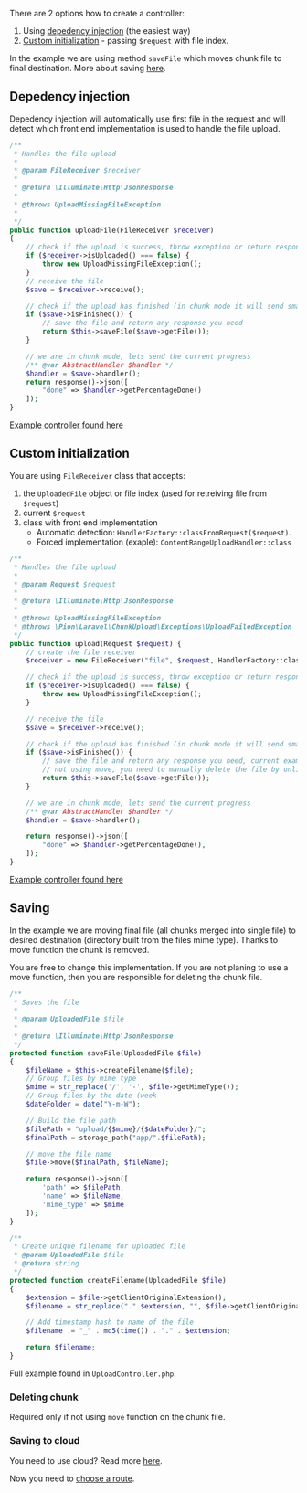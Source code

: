 There are 2 options how to create a controller:

1. Using [depedency injection](#depedency-injection) (the easiest way)
2. [Custom initialization](#custom-initialization) - passing `$request` with file index.

In the example we are using method `saveFile` which moves chunk file to final destination. More about saving [here](#saving).

## Depedency injection

Depedency injection will automatically use first file in the request and will detect which front end implementation is used to handle the file upload.

```php
/**
 * Handles the file upload
 *
 * @param FileReceiver $receiver
 *
 * @return \Illuminate\Http\JsonResponse
 *
 * @throws UploadMissingFileException
 *
 */
public function uploadFile(FileReceiver $receiver)
{
    // check if the upload is success, throw exception or return response you need
    if ($receiver->isUploaded() === false) {
        throw new UploadMissingFileException();
    }
    // receive the file
    $save = $receiver->receive();

    // check if the upload has finished (in chunk mode it will send smaller files)
    if ($save->isFinished()) {
        // save the file and return any response you need
        return $this->saveFile($save->getFile());
    }

    // we are in chunk mode, lets send the current progress
    /** @var AbstractHandler $handler */
    $handler = $save->handler();
    return response()->json([
        "done" => $handler->getPercentageDone()
    ]);
}
```

[Example controller found here](https://github.com/pionl/laravel-chunk-upload-example/blob/master/app/Http/Controllers/DependencyUploadController.php)

## Custom initialization

You are using `FileReceiver` class that accepts:

1. the `UploadedFile` object or file index (used for retreiving file from `$request`)
2. current `$request` 
3. class with front end implementation 
	* Automatic detection: `HandlerFactory::classFromRequest($request)`.
	* Forced implementation (exaple): `ContentRangeUploadHandler::class`

```php
/**
 * Handles the file upload
 *
 * @param Request $request
 *
 * @return \Illuminate\Http\JsonResponse
 *
 * @throws UploadMissingFileException
 * @throws \Pion\Laravel\ChunkUpload\Exceptions\UploadFailedException
 */
public function upload(Request $request) {
    // create the file receiver
    $receiver = new FileReceiver("file", $request, HandlerFactory::classFromRequest($request));

    // check if the upload is success, throw exception or return response you need
    if ($receiver->isUploaded() === false) {
        throw new UploadMissingFileException();
    }

    // receive the file
    $save = $receiver->receive();

    // check if the upload has finished (in chunk mode it will send smaller files)
    if ($save->isFinished()) {
        // save the file and return any response you need, current example uses `move` function. If you are
        // not using move, you need to manually delete the file by unlink($save->getFile()->getPathname())
        return $this->saveFile($save->getFile());
    }

    // we are in chunk mode, lets send the current progress
    /** @var AbstractHandler $handler */
    $handler = $save->handler();

    return response()->json([
        "done" => $handler->getPercentageDone(),
    ]);
}
```

[Example controller found here](https://github.com/pionl/laravel-chunk-upload-example/blob/master/app/Http/Controllers/UploadController.php)

## Saving

In the example we are moving final file (all chunks merged into single file) to desired destination (directory built from the files mime type). Thanks to move function the chunk is removed. 

You are free to change this implementation. If you are not planing to use a move function, then you are responsible for deleting the chunk file.

```php
/**
 * Saves the file
 *
 * @param UploadedFile $file
 *
 * @return \Illuminate\Http\JsonResponse
 */
protected function saveFile(UploadedFile $file)
{
    $fileName = $this->createFilename($file);
    // Group files by mime type
    $mime = str_replace('/', '-', $file->getMimeType());
    // Group files by the date (week
    $dateFolder = date("Y-m-W");

    // Build the file path
    $filePath = "upload/{$mime}/{$dateFolder}/";
    $finalPath = storage_path("app/".$filePath);

    // move the file name
    $file->move($finalPath, $fileName);

    return response()->json([
        'path' => $filePath,
        'name' => $fileName,
        'mime_type' => $mime
    ]);
}

/**
 * Create unique filename for uploaded file
 * @param UploadedFile $file
 * @return string
 */
protected function createFilename(UploadedFile $file)
{
    $extension = $file->getClientOriginalExtension();
    $filename = str_replace(".".$extension, "", $file->getClientOriginalName()); // Filename without extension

    // Add timestamp hash to name of the file
    $filename .= "_" . md5(time()) . "." . $extension;

    return $filename;
}
```

Full example found in `UploadController.php`.

### Deleting chunk
Required only if not using `move` function on the chunk file.

### Saving to cloud
You need to use cloud? Read more [here](https://github.com/pionl/laravel-chunk-upload/wiki/Saving-to-Cloud).

Now you need to [choose a route](https://github.com/pionl/laravel-chunk-upload/wiki/routing).



